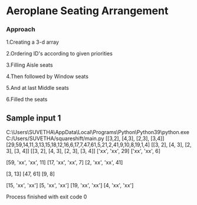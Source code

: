 # Aeroplane Seating Arrangement
### Approach 
1.Creating a 3-d array

2.Ordering ID's according to given priorities

3.Filling Aisle seats 

4.Then followed by Window seats 

5.And at last Middle seats

6.Filled the seats
 
## Sample input 1
C:\Users\SUVETHA\AppData\Local\Programs\Python\Python39\python.exe C:/Users/SUVETHA/squareshift/main.py
[[3,2], [4,3], [2,3], [3,4]] 
[29,59,14,11,3,13,15,18,12,16,6,17,7,47,61,5,21,2,41,9,10,8,19,1,4]
[[3, 2], [4, 3], [2, 3], [3, 4]]
[[3, 2], [4, 3], [2, 3], [3, 4]]
['xx', 'xx', 29]
['xx', 'xx', 6]


[59, 'xx', 'xx', 11]
[17, 'xx', 'xx', 7]
[2, 'xx', 'xx', 41]


[3, 13]
[47, 61]
[9, 8]


[15, 'xx', 'xx']
[5, 'xx', 'xx']
[19, 'xx', 'xx']
[4, 'xx', 'xx']



Process finished with exit code 0


